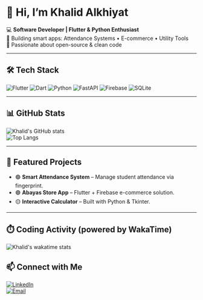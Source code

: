 # 👋 Hi, I’m Khalid Alkhiyat  

💻 **Software Developer | Flutter & Python Enthusiast**  
🚀 Building smart apps: Attendance Systems • E-commerce • Utility Tools  
🌱 Passionate about open-source & clean code  

---

## 🛠️ Tech Stack
![Flutter](https://img.shields.io/badge/Flutter-02569B?style=for-the-badge&logo=flutter&logoColor=white)
![Dart](https://img.shields.io/badge/Dart-0175C2?style=for-the-badge&logo=dart&logoColor=white)
![Python](https://img.shields.io/badge/Python-3776AB?style=for-the-badge&logo=python&logoColor=white)
![FastAPI](https://img.shields.io/badge/FastAPI-009688?style=for-the-badge&logo=fastapi&logoColor=white)
![Firebase](https://img.shields.io/badge/Firebase-FFCA28?style=for-the-badge&logo=firebase&logoColor=black)
![SQLite](https://img.shields.io/badge/SQLite-07405E?style=for-the-badge&logo=sqlite&logoColor=white)

---

## 📊 GitHub Stats
![Khalid's GitHub stats](https://github-readme-stats.vercel.app/api?username=YourUserName&show_icons=true&theme=radical)  
![Top Langs](https://github-readme-stats.vercel.app/api/top-langs/?username=YourUserName&layout=compact&theme=radical)

---

## 📌 Featured Projects
- 🟢 **Smart Attendance System** – Manage student attendance via fingerprint.  
- 🟣 **Abayas Store App** – Flutter + Firebase e-commerce solution.  
- 🟡 **Interactive Calculator** – Built with Python & Tkinter.  

---
## ⏱️ Coding Activity (powered by WakaTime)

![Khalid's wakatime stats](https://github-readme-stats.vercel.app/api/wakatime?username=khaildalkhiat77&layout=compact&theme=radical)

## 📫 Connect with Me
[![LinkedIn](https://img.shields.io/badge/LinkedIn-0A66C2?style=for-the-badge&logo=linkedin&logoColor=white)](https://linkedin.com/in/yourprofile)  
[![Email](https://img.shields.io/badge/Email-D14836?style=for-the-badge&logo=gmail&logoColor=white)](mailto:khaildalkhiat77@gmail.com)
